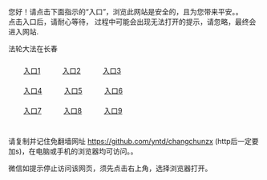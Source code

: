 您好！请点击下面指示的“入口”，浏览此网站是安全的，且为您带来平安。。 <br/>
点击入口后，请耐心等待， 过程中可能会出现无法打开的提示，请忽略，最终会进入网站. </br>

法轮大法在长春<br/>
<div style="padding:10px"><a style="margin:20px" target="_blank" href="https://d2xlza641w2yw9.cloudfront.net/2Qpsp?evodbnp" id="ccLink1" rel="nofollow">入口1</a> <a target="_blank" style="margin:20px" href="https://d8pmxtmo61nwj.cloudfront.net/2Qpsp?lnmjamc" id="ccLink2" rel="nofollow">入口2</a> <a style="margin:20px" target="_blank" href="https://d3d5zysu9sfwu9.cloudfront.net/2Qpsp?vgitwl" id="ccLink3" rel="nofollow">入口3</a></div>

<div style="padding:10px" ><a style="margin:20px" target="_blank" href="https://d2xlza641w2yw9.cloudfront.net/2Qpsp?evodbnp" id="ccLink4" rel="nofollow">入口4</a> <a style="margin:20px" href="https://d8pmxtmo61nwj.cloudfront.net/2Qpsp?lnmjamc" target="_blank" id="ccLink5" rel="nofollow">入口5</a> <a style="margin:20px" href="https://d3d5zysu9sfwu9.cloudfront.net/2Qpsp?vgitwl" target="_blank" id="ccLink6" rel="nofollow">入口6</a></div>

<div style="padding:10px"><a style="margin:20px" target="_blank" href="https://d2xlza641w2yw9.cloudfront.net/2Qpsp?evodbnp" id="ccLink7" rel="nofollow">入口7</a> <a style="margin:20px" href="https://d8pmxtmo61nwj.cloudfront.net/2Qpsp?lnmjamc" target="_blank" id="ccLink8" rel="nofollow">入口8</a> <a style="margin:20px" target="_blank" href="https://d3d5zysu9sfwu9.cloudfront.net/2Qpsp?vgitwl" id="ccLink9" rel="nofollow">入口9</a></div>

<br/>



请复制并记住免翻墙网址 https://github.com/yntd/changchunzx (http后一定要加s)，在电脑或手机的浏览器均可访问。。<br/>

微信如提示停止访问该网页，须先点击右上角，选择浏览器打开。
